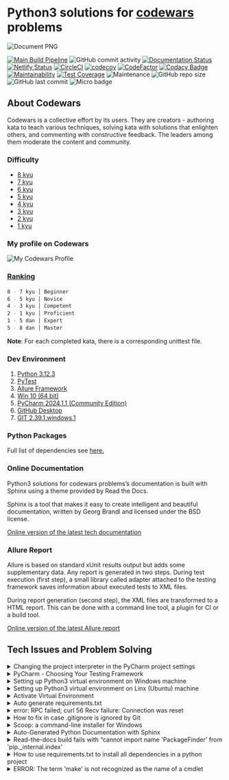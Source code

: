 # Python3 solutions for [codewars](https://www.codewars.com) problems

![Document PNG](https://github.com/iKostanOrg/codewars/blob/master/img/document.png)

[![Main Build Pipeline](https://github.com/iKostanOrg/codewars/actions/workflows/lint_test_build_pipeline.yml/badge.svg)](https://github.com/iKostanOrg/codewars/actions/workflows/lint_test_build_pipeline.yml)
![GitHub commit activity](https://img.shields.io/github/commit-activity/y/iKostanOrg/codewars)
[![Documentation Status](https://readthedocs.org/projects/codewars/badge/?version=latest)](https://codewars.readthedocs.io/?badge=latest)
[![Netlify Status](https://api.netlify.com/api/v1/badges/f14135ff-6f3e-450c-b391-5a677b8f8d8a/deploy-status)](https://app.netlify.com/sites/codewars-allure-report/deploys)
[![CircleCI](https://circleci.com/gh/iKostanOrg/codewars.svg?style=svg)](https://circleci.com/gh/iKostanOrg/codewars)
[![codecov](https://codecov.io/gh/iKostanOrg/codewars/branch/master/graph/badge.svg)](https://codecov.io/gh/iKostanOrg/codewars)
[![CodeFactor](https://www.codefactor.io/repository/github/ikostanorg/codewars/badge)](https://www.codefactor.io/repository/github/ikostanorg/codewars)
[![Codacy Badge](https://api.codacy.com/project/badge/Grade/647e16e648f748a28fce36b4895f7729)](https://www.codacy.com/gh/iKostanOrg/codewars?utm_source=github.com&amp;utm_medium=referral&amp;utm_content=iKostanOrg/codewars&amp;utm_campaign=Badge_Grade)
[![Maintainability](https://api.codeclimate.com/v1/badges/c22e4214ebb0b0626b83/maintainability)](https://codeclimate.com/github/iKostanOrg/codewars/maintainability)
[![Test Coverage](https://api.codeclimate.com/v1/badges/c22e4214ebb0b0626b83/test_coverage)](https://codeclimate.com/github/iKostanOrg/codewars/test_coverage)
![Maintenance](https://img.shields.io/maintenance/yes/2024)
![GitHub repo size](https://img.shields.io/github/repo-size/iKostanOrg/codewars?color=green)
![GitHub last commit](https://img.shields.io/github/last-commit/iKostanOrg/codewars?color=green)
![Micro badge](https://www.codewars.com/users/myFirstCode/badges/micro)

## About Codewars

Codewars is a collective effort by its users. They are creators - authoring
kata to teach various techniques, solving kata with solutions that enlighten
others, and commenting with constructive feedback. The leaders among them
moderate the content and community.

### Difficulty

*   [8 kyu](https://github.com/ikostan/codewars/tree/master/kyu_8)
*   [7 kyu](https://github.com/ikostan/codewars/tree/master/kyu_7)
*   [6 kyu](https://github.com/ikostan/codewars/tree/master/kyu_6)
*   [5 kyu](https://github.com/ikostan/codewars/tree/master/kyu_5)
*   [4 kyu](https://github.com/ikostan/codewars/tree/master/kyu_4)
*   [3 kyu](https://github.com/ikostan/codewars/tree/master/kyu_3)
*   [2 kyu](https://github.com/ikostan/codewars/tree/master/kyu_2)
*   [1 kyu](https://github.com/ikostan/codewars/tree/master/kyu_1)

### My profile on Codewars

![My Codewars Profile](https://www.codewars.com/users/myFirstCode/badges/large)

### [Ranking](http://www.codewars.com/about)

```bash
8 - 7 kyu │ Beginner
6 - 5 kyu │ Novice
4 - 3 kyu │ Competent
2 - 1 kyu │ Proficient
1 - 5 dan │ Expert
5 - 8 dan │ Master
```

**Note**: For each completed kata, there is a corresponding unittest file.

### Dev Environment

1.  [Python 3.12.3](https://www.python.org/downloads/release/python-3123/)
2.  [PyTest](https://pypi.org/project/pytest/)
3.  [Allure Framework](http://allure.qatools.ru/)
4.  [Win 10 (64 bit)](https://www.microsoft.com/en-ca/software-download/windows10)
5.  [PyCharm 2024.1.1 (Community Edition)](https://www.jetbrains.com/pycharm/download/#section=windows)
6.  [GitHub Desktop](https://desktop.github.com/)
7.  [GIT 2.39.1.windows.1](https://git-scm.com/download/win)

### Python Packages

Full list of dependencies see [here.](https://github.com/iKostanOrg/codewars/blob/master/requirements.txt)

### Online Documentation

Python3 solutions for codewars problems’s documentation is built
with Sphinx using a theme provided by Read the Docs.

Sphinx is a tool that makes it easy to create intelligent and
beautiful documentation, written by Georg Brandl and licensed under
the BSD license. 

[Online version of the latest tech documentation](https://codewars.readthedocs.io/)

### Allure Report

Allure is based on standard xUnit results output but adds some
supplementary data. Any report is generated in two steps. During
test execution (first step), a small library called adapter attached
to the testing framework saves information about executed tests
to XML files.

During report generation (second step), the XML files are transformed
to a HTML report. This can be done with a command line tool, a plugin
for CI or a build tool.

[Online version of the latest Allure report](https://codewars-allure-report.netlify.app/)

## Tech Issues and Problem Solving

<!-- markdownlint-disable MD040 MD033 MD013 MD029 -->
<details>
  <summary>Changing the project interpreter in the PyCharm project settings</summary>

1.  In the **Settings/Preferences dialog** (Ctrl+Alt+S), select
    **Project <project name> | Project Interpreter**.

2.  Expand the list of the available interpreters and click the
    **Show All** link.

3.  Select the target interpreter. When PyCharm stops supporting
    any of the outdated Python versions, the corresponding project
    interpreter is marked as unsupported.

4.  The Python interpreter name specified in the **Name** field,
    becomes visible in the list of available interpreters. Click
    **OK** to apply the changes.

For more info please [check here](https://www.jetbrains.com/help/pycharm/configuring-python-interpreter.html)
</details>

<details>
  <summary>PyCharm - Choosing Your Testing Framework</summary>
 
1.  Open the Settings/Preferences dialog, and under the node Tools,
    click the page **Python Integrated Tools**.

2.  On this page, click the **Default Test Runner** field.

3.  Choose the desired test runner:

![choosing_test_runner](https://github.com/ikostan/SELENIUM_WEBDRIVER_WORKING_WITH_ELEMENTS/blob/master/testing_selenium_capabilities/img/py_choosing_test_runner.png)

For more info please see [Enable Pytest for you project](https://www.jetbrains.com/help/pycharm/pytest.html)
</details>

<details>
  <summary>Setting up Python3 virtual environment on Windows machine</summary>

1.  open CMD
2.  navigate to project directory, for example:
    ```bash cd C:\Users\superadmin\Desktop\Python\CodinGame```
3.  run following command:
    ```bash  pip install virtualenv ```
4.  run following command:
    ```bash virtualenv venv --python=python```

</details>

<details>
  <summary>Setting up Python3 virtual environment on Linx (Ubuntu) machine</summary>

### How to install virtualenv

1.  Install **pip** first:
   ```bash sudo apt-get install python3-pip```
2.  Then install **virtualenv** using pip3:
    ```bash sudo pip3 install virtualenv```
3.  Now create a virtual environment (>you can use any name instead of **venv**):
    ```bash virtualenv venv```
4.  You can also use a Python interpreter of your choice:
    ```bash virtualenv -p /usr/bin/python2.7 venv```
5.  Active your virtual environment:
    ```bash source venv/bin/activate```
6.  Using fish shell:
    ```bash source venv/bin/activate.fish```
7.  To deactivate:
    ```bash deactivate```
8.  Create virtualenv using Python3:
    ```bash virtualenv -p python3 myenv```
9.  Instead of using virtualenv you can use this command in Python3:
    ```bash python3 -m venv myenv```

[Source](https://gist.github.com/frfahim/73c0fad6350332cef7a653bcd762f08d)
</details>

<details>
  <summary>Activate Virtual Environment</summary>

In a newly created virtualenv there will be a bin/activate shell script.
For Windows systems, activation scripts are provided for CMD.exe and Powershell.

1.  Open Terminal
2.  Run: `\path\to\env\Scripts\activate`
  
[Source](https://pypi.org/project/virtualenv/1.8.2/)
</details>

<details>
  <summary>Auto generate requirements.txt</summary>

Any application typically has a set of dependencies that are required
for that application to work. The requirements file is a way to specify 
and install specific set of package dependencies at once.

Use pip’s freeze command to generate a requirements.txt file for your project:
```bash
pip freeze > requirements.txt
```

If you save this in requirements.txt, you can follow this guide:
[PyCharm - Manage dependencies using requirements.txt](https://www.jetbrains.com/help/pycharm/managing-dependencies.html),
or you can:

```bash
pip install -r requirements.txt
```   
[Source](https://www.idiotinside.com/2015/05/10/python-auto-generate-requirements-txt/)
</details>

<details>
  <summary>error: RPC failed; curl 56 Recv failure: Connection was reset</summary>

1.  Open Git Bash
2.  Run: "git config --global http.postBuffer 157286400" 
  
[Source](https://stackoverflow.com/questions/36940425/gitlab-push-failed-error)
</details>

<details>
  <summary>How to fix in case .gitignore is ignored by Git</summary>

Even if you haven't tracked the files so far, Git seems to be able to "know"
about them even after you add them to .gitignore

**NOTE:**

*   First commit your current changes, or you will lose them.
*   Then run the following commands from the top folder of your Git repository:

```bash 
git rm -r --cached .
git add .
git commit -m "fixed untracked files"
```
</details>

<details>
    <summary>Scoop: a command-line installer for Windows</summary>

Installation instructions:

Open a PowerShell terminal (version 5.1 or later) and from the PS C:\> prompt:

1. Set the execution policy:
```bash
Set-ExecutionPolicy -ExecutionPolicy RemoteSigned -Scope CurrentUser

[Source](https://scoop.sh/#/)
</details>

<details>
    <summary>Install Allure Report for Windows</summary>

Install from [Scoop](https://scoop.sh/#/):

1. Make sure Scoop is installed. See [the installation instructions on GitHub](https://github.com/ScoopInstaller/Install#readme).
2. Make sure `Java version 8 or above` installed, and its directory is specified
   in the `JAVA_HOME` environment variable.
3. In a terminal, run this command: `scoop install allure`
4. Run this command to see if it reports the latest version: `allure --version`

[Source](https://allurereport.org/docs/install-for-windows/)
</details>

<details>
  <summary>How to generate Allure report with history trends (Windows OS)</summary>

Step by step:

1. Run tests from pytest using following arguments:
   `-v --alluredir=allure-results`
2. Copy '.\allure-report\history\' folder into '.\allure-results\history\'
3. Run:
   `allure generate .\allure-results\ -o .\allure-report\ --clean`
4. Following output should appear:
   `Report successfully generated to .\allure-report`
5. Run: 
   `allure open .\allure-report\`

[Source](https://github.com/allure-framework/allure2/issues/813)
</details>

<details>
  <summary>Sphinx Documentation Set Up</summary>

Step by step:

1. Create docs directory.
2. Open cmd > Go to docs directory.
3. cmd > Run: `sphinx-quickstart`. **Note:** run with default answers.
4. Go to `docs/conf.py`.
5. Uncomment following lines: 
```python
import os
import sys
sys.path.insert(0, os.path.abspath('.'))
```
6. Update extensions list as following: 
```python 
extensions = ['sphinx.ext.todo', 'sphinx.ext.viewcode', 'sphinx.ext.autodoc']
```
7. Update template as following: 
```python
html_theme = 'sphinx_rtd_theme'
```
8. Update sys.path.insert as following: 
```python
sys.path.insert(0, os.path.abspath('..'))
```
9. Go to docs/index.rst > add modules, see example below:
```bash
.. toctree::
  :maxdepth: 2
  :caption: Contents:
    
  modules
```
10. Open cmd > run:
```bash
sphinx-apidoc -F -o . ..
```
11. cmd > Run:
```bash
make html
```
12. Install html template:
```bash
pip install sphinx_rtd_theme
```

**More info:**

*   [Video Tutorial](https://www.youtube.com/watch?v=b4iFyrLQQh4)
*   [Sphinx Documentation](https://www.sphinx-doc.org/en/master/usage/quickstart.html)
*   [More Info](https://stackoverflow.com/questions/13516404/sphinx-error-unknown-directive-type-automodule-or-autoclass)

</details>

<details>
  <summary>Auto-Generated Python Documentation with Sphinx</summary>

Step by step:

1.  Open CMD
2.  Go to docs directory
3.  Run: ```make clean```
4.  Run: ```sphinx-apidoc -F -P -o . ..```
5.  Add doc files name into relevant doc rst file
6.  Run: ```make html```

[Source](https://www.youtube.com/watch?v=b4iFyrLQQh4)
</details>

<details>
  <summary>Read-the-docs build fails with “cannot import name 'PackageFinder' from 'pip._internal.index'</summary>

The issue and the fix are described in read-the-docs issue
[#6554](https://github.com/readthedocs/readthedocs.org/issues/6554):

The fix is to wipe out the build environment as follows (this is taken
from [here](https://docs.readthedocs.io/en/stable/guides/wipe-environment.html)):

*   Log in to read-the-docs
*   Go to Versions
*   Click on the Edit button of the version you want to wipe
    on the right side of the page
*   Go to the bottom of the page and click the wipe link, next
    to the “Save” button
*   Now you can re-build the version with a fresh build environment!

This fix worked for me (but as of 26-Jan-2020 you have to wipe out
the environment for every build, see comment from Grimmy below).

[Source](https://stackoverflow.com/questions/59846065/read-the-docs-build-fails-with-cannot-import-name-packagefinder-from-pip-in)
</details>

<details>
<summary>How to use requirements.txt to install all dependencies in a python project</summary>

1.   Run `pip install -r requirements.txt`
2.   Run `pip freeze > requirements.txt`

[Source](https://intellipaat.com/community/31672/how-to-use-requirements-txt-to-install-all-dependencies-in-a-python-project)
</details>

<details>
<summary>ERROR: The term 'make' is not recognized as the name of a cmdlet</summary>

The error "'make' is not recognized as an internal or external command, operable program or
batch file" occurs when we run the make command on Windows without having make installed.
To solve the error, install make using Chocolatey.

```bash
make clean
make : The term 'make' is not recognized as the name of a cmdlet, function, script file, or operable program. Check the spelling of the name, or if a path 
was included, verify that the path is correct and try again.
At line:1 char:1
+ make clean
+ ~~~~
    + CategoryInfo          : ObjectNotFound: (make:String) [], CommandNotFoundException
    + FullyQualifiedErrorId : CommandNotFoundException


Suggestion [3,General]: The command make was not found, but does exist in the current location. Windows PowerShell does not load commands from the current location by default. If you trust this command, instead type: ".\make". See "get-help about_Command_Precedence" for more details.
```

To install Chocolatey:

1. Open PowerShell as an administrator.
2. Run the following command:
    ```bash
    Set-ExecutionPolicy Bypass -Scope Process -Force; [System.Net.ServicePointManager]::SecurityProtocol = [System.Net.ServicePointManager]::SecurityProtocol -bor 3072; iex ((New-Object System.Net.WebClient).DownloadString('https://community.chocolatey.org/install.ps1'))
    ```
3. Wait for the command to complete.
4. Type choco to make sure Chocolatey is installed:
    ```bash
    PS C:\WINDOWS\system32> choco
    Chocolatey v2.4.1
    Please run 'choco -?' or 'choco <command> -?' for help menu.
    ```
5. Now that you have Chocolatey installed, run the following command to install make:
    ```bash
    PS C:\WINDOWS\system32> choco install make -y
    Chocolatey v2.4.1
    Installing the following packages:
    make
    By installing, you accept licenses for the packages.
    Downloading package from source 'https://community.chocolatey.org/api/v2/'
    Progress: Downloading make 4.4.1... 100%
    
    make v4.4.1 [Approved]
    make package files install completed. Performing other installation steps.
     ShimGen has successfully created a shim for make.exe
     The install of make was successful.
      Deployed to 'C:\ProgramData\chocolatey\lib\make'
    
    Chocolatey installed 1/1 packages.
     See the log for details (C:\ProgramData\chocolatey\logs\chocolatey.log).
    ```

[Source](https://bobbyhadz.com/blog/make-is-not-recognized-as-internal-or-external-command)
</details>
<!-- markdownlint-restore MD040 MD033 MD013 MD029 -->
